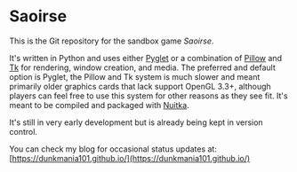 # Saoirse

This is the Git repository for the sandbox game *Saoirse*.


It's written in Python and uses either [Pyglet](http://pyglet.org/) or a combination of [Pillow](https://pypi.org/project/Pillow/) and [Tk](https://docs.python.org/3/library/tkinter.html) for rendering, window creation, and media. The preferred and default option is Pyglet, the Pillow and Tk system is much slower and meant primarily older graphics cards that lack support OpenGL 3.3+, although players can feel free to use this system for other reasons as they see fit.
It's meant to be compiled and packaged with [Nuitka](https://nuitka.net/).


It's still in very early development but is already being kept in version control.


You can check my blog for occasional status updates at: [https://dunkmania101.github.io/](https://dunkmania101.github.io/)

